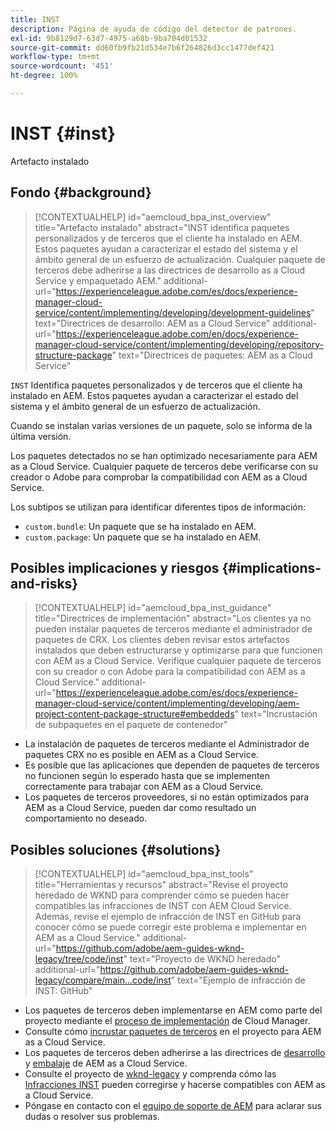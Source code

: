 ```yaml
---
title: INST
description: Página de ayuda de código del detector de patrones.
exl-id: 9b8129d7-63d7-4975-a68b-9ba704d01532
source-git-commit: dd60fb9fb21d534e7b6f264826d3cc1477def421
workflow-type: tm+mt
source-wordcount: '451'
ht-degree: 100%

---
```


# INST {#inst}

Artefacto instalado

## Fondo {#background}

>[!CONTEXTUALHELP]
>id="aemcloud_bpa_inst_overview"
>title="Artefacto instalado"
>abstract="INST identifica paquetes personalizados y de terceros que el cliente ha instalado en AEM. Estos paquetes ayudan a caracterizar el estado del sistema y el ámbito general de un esfuerzo de actualización. Cualquier paquete de terceros debe adherirse a las directrices de desarrollo as a Cloud Service y empaquetado AEM."
>additional-url="https://experienceleague.adobe.com/es/docs/experience-manager-cloud-service/content/implementing/developing/development-guidelines" text="Directrices de desarrollo: AEM as a Cloud Service"
>additional-url="https://experienceleague.adobe.com/en/docs/experience-manager-cloud-service/content/implementing/developing/repository-structure-package" text="Directrices de paquetes: AEM as a Cloud Service"

`INST` Identifica paquetes personalizados y de terceros que el cliente ha instalado en AEM. Estos paquetes ayudan a caracterizar el estado del sistema y el ámbito general de un esfuerzo de actualización.

Cuando se instalan varias versiones de un paquete, solo se informa de la última versión.

Los paquetes detectados no se han optimizado necesariamente para AEM as a Cloud Service. Cualquier paquete de terceros debe verificarse con su creador o Adobe para comprobar la compatibilidad con AEM as a Cloud Service.

Los subtipos se utilizan para identificar diferentes tipos de información:

* `custom.bundle`: Un paquete que se ha instalado en AEM.
* `custom.package`: Un paquete que se ha instalado en AEM.

## Posibles implicaciones y riesgos {#implications-and-risks}

>[!CONTEXTUALHELP]
>id="aemcloud_bpa_inst_guidance"
>title="Directrices de implementación"
>abstract="Los clientes ya no pueden instalar paquetes de terceros mediante el administrador de paquetes de CRX. Los clientes deben revisar estos artefactos instalados que deben estructurarse y optimizarse para que funcionen con AEM as a Cloud Service. Verifique cualquier paquete de terceros con su creador o con Adobe para la compatibilidad con AEM as a Cloud Service."
>additional-url="https://experienceleague.adobe.com/es/docs/experience-manager-cloud-service/content/implementing/developing/aem-project-content-package-structure#embeddeds" text="Incrustación de subpaquetes en el paquete de contenedor"


* La instalación de paquetes de terceros mediante el Administrador de paquetes CRX no es posible en AEM as a Cloud Service.
* Es posible que las aplicaciones que dependen de paquetes de terceros no funcionen según lo esperado hasta que se implementen correctamente para trabajar con AEM as a Cloud Service.
* Los paquetes de terceros proveedores, si no están optimizados para AEM as a Cloud Service, pueden dar como resultado un comportamiento no deseado.

## Posibles soluciones {#solutions}

>[!CONTEXTUALHELP]
>id="aemcloud_bpa_inst_tools"
>title="Herramientas y recursos"
>abstract="Revise el proyecto heredado de WKND para comprender cómo se pueden hacer compatibles las infracciones de INST con AEM Cloud Service. Además, revise el ejemplo de infracción de INST en GitHub para conocer cómo se puede corregir este problema e implementar en AEM as a Cloud Service."
>additional-url="https://github.com/adobe/aem-guides-wknd-legacy/tree/code/inst" text="Proyecto de WKND heredado"
>additional-url="https://github.com/adobe/aem-guides-wknd-legacy/compare/main...code/inst" text="Ejemplo de infracción de INST: GitHub"

* Los paquetes de terceros deben implementarse en AEM como parte del proyecto mediante el [proceso de implementación](https://experienceleague.adobe.com/es/docs/experience-manager-cloud-service/content/implementing/using-cloud-manager/deploy-code#deployment-process) de Cloud Manager.
* Consulte cómo [incrustar paquetes de terceros](https://experienceleague.adobe.com/es/docs/experience-manager-cloud-service/content/implementing/developing/aem-project-content-package-structure#embedding-3rd-party-packages) en el proyecto para AEM as a Cloud Service.
* Los paquetes de terceros deben adherirse a las directrices de [desarrollo](https://experienceleague.adobe.com/es/docs/experience-manager-cloud-service/content/implementing/developing/development-guidelines) y [embalaje](https://experienceleague.adobe.com/en/docs/experience-manager-cloud-service/content/implementing/developing/repository-structure-package) de AEM as a Cloud Service.
* Consulte el proyecto de [wknd-legacy](https://github.com/adobe/aem-guides-wknd-legacy/tree/code/inst) y comprenda cómo las [Infracciones INST](https://github.com/adobe/aem-guides-wknd-legacy/compare/main...code/inst) pueden corregirse y hacerse compatibles con AEM as a Cloud Service.
* Póngase en contacto con el [equipo de soporte de AEM](https://helpx.adobe.com/es/enterprise/using/support-for-experience-cloud.html) para aclarar sus dudas o resolver sus problemas.
